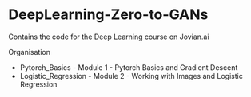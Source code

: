 # DeepLearning-Zero-to-GANs
Contains the code for the Deep Learning course on Jovian.ai

Organisation 
  - Pytorch_Basics          - Module 1 - Pytorch Basics and Gradient Descent 
  - Logistic_Regression     - Module 2 - Working with Images and Logistic Regression

